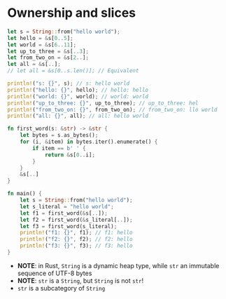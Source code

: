 # Ownership and slices

```rust
let s = String::from("hello world");
let hello = &s[0..5];
let world = &s[6..11];
let up_to_three = &s[..3];
let from_two_on = &s[2..];
let all = &s[..];
// let all = &s[0..s.len()]; // Equivalent

println!("s: {}", s); // s: hello world
println!("hello: {}", hello); // hello: hello
println!("world: {}", world); // world: world
println!("up_to_three: {}", up_to_three); // up_to_three: hel
println!("from_two_on: {}", from_two_on); // from_two_on: llo world
println!("all: {}", all); // all: hello world
```

```rust
fn first_word(s: &str) -> &str {
    let bytes = s.as_bytes();
    for (i, &item) in bytes.iter().enumerate() {
        if item == b' ' {
            return &s[0..i];
        }
    }
    &s[..]
}

fn main() {
    let s = String::from("hello world");
    let s_literal = "hello world";
    let f1 = first_word(&s[..]);
    let f2 = first_word(&s_literal[..]);
    let f3 = first_word(s_literal);
    println!("f1: {}", f1); // f1: hello
    println!("f2: {}", f2); // f2: hello
    println!("f3: {}", f3); // f3: hello
}
```

- **NOTE**: in Rust, `String` is a dynamic heap type, while `str` an immutable sequence of UTF-8 bytes
- **NOTE**: `str` is a `String`, but `String` is not `str`!
- `str` is a subcategory of `String`
